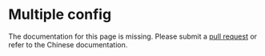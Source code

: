 # Multiple config

The documentation for this page is missing. Please submit a [pull request](https://github.com/v2fly/v2fly-github-io/pulls) or refer to the Chinese documentation.
